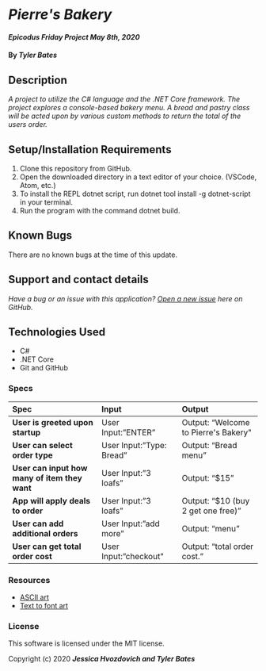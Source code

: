 # _Pierre's Bakery_

#### _Epicodus Friday Project May 8th, 2020_

#### By _**Tyler Bates**_

## Description

_A project to utilize the C# language and the .NET Core framework. The project explores a console-based bakery menu. A bread and pastry class will be acted upon by various custom methods to return the total of the users order._

## Setup/Installation Requirements

1. Clone this repository from GitHub.
2. Open the downloaded directory in a text editor of your choice.
  (VSCode, Atom, etc.)
3. To install the REPL dotnet script, run dotnet tool install -g dotnet-script in your terminal.
4. Run the program with the command dotnet build.

## Known Bugs

There are no known bugs at the time of this update.
 
## Support and contact details

_Have a bug or an issue with this application? [Open a new issue](https://github.com/tytyhibye/pierres-bakery/issues) here on GitHub._

## Technologies Used

* C#
* .NET Core
* Git and GitHub

### Specs
| Spec | Input | Output |
| :------------- | :------------- | :------------- |
| **User is greeted upon startup** | User Input:”ENTER” | Output: “Welcome to Pierre's Bakery" |
| **User can select order type** | User Input:”Type: Bread” | Output: “Bread menu” |
| **User can input how many of item they want** | User Input:”3 loafs” | Output: “$15” |
| **App will apply deals to order** | User Input:”3 loafs” | Output: “$10 (buy 2 get one free)” |
| **User can add additional orders** | User Input:”add more” | Output: “menu” |
| **User can get total order cost** | User Input:”checkout" | Output: “total order cost.” |

### Resources
* [ASCII art](https://www.asciiart.eu/plants)
* [Text to font art](http://patorjk.com/software/taag/)

### License

This software is licensed under the MIT license.

Copyright (c) 2020 **_Jessica Hvozdovich and Tyler Bates_**